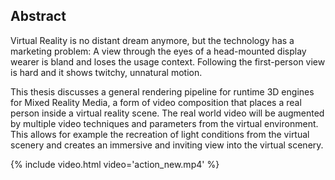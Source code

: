 ## Abstract

Virtual Reality is no distant dream anymore, but the technology has a 
marketing problem: A view through the eyes of a head-mounted display wearer 
is bland and loses the usage context. Following the first-person view is hard 
and it shows twitchy, unnatural motion.

This thesis discusses a general rendering pipeline for runtime 3D engines for 
Mixed Reality Media, a form of video composition that places a real person 
inside a virtual reality scene. The real world video will be augmented by 
multiple video techniques and parameters from the virtual environment.  
This allows for example the recreation of light conditions from the virtual 
scenery and creates an immersive and inviting view into the virtual scenery.

{% include video.html video='action_new.mp4' %}